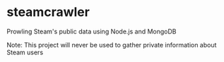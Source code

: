 steamcrawler
============

Prowling Steam's public data using Node.js and MongoDB


Note: This project will never be used to gather private information about Steam users
